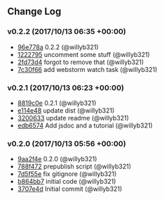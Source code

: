 ## Change Log

### v0.2.2 (2017/10/13 06:35 +00:00)
- [96e778a](https://github.com/willyb321/ed-logwatcher/commit/96e778abf4bfb20461b4d6dce696eab8673acef9) 0.2.2 (@willyb321)
- [1222795](https://github.com/willyb321/ed-logwatcher/commit/1222795f580b1e1e3873a2e1b26fe0dbe50b1be3) uncomment some stuff (@willyb321)
- [2fd73d4](https://github.com/willyb321/ed-logwatcher/commit/2fd73d44422e418bebbbf22f3d2fa433fbb809e0) forgot to remove that (@willyb321)
- [7c30f66](https://github.com/willyb321/ed-logwatcher/commit/7c30f66a0173bdb8c8ac0d0ae5be804d38b91d6a) add webstorm watch task (@willyb321)

### v0.2.1 (2017/10/13 06:23 +00:00)
- [8819c0e](https://github.com/willyb321/ed-logwatcher/commit/8819c0e1c03a5cb8c8ef3a140448ec8806f33124) 0.2.1 (@willyb321)
- [e114e48](https://github.com/willyb321/ed-logwatcher/commit/e114e487d778b8d9a569e28bb480265b1c141958) update dist (@willyb321)
- [3200633](https://github.com/willyb321/ed-logwatcher/commit/3200633919a56af82fff42df05feb90dddd29788) update readme (@willyb321)
- [edb6574](https://github.com/willyb321/ed-logwatcher/commit/edb6574de92f7394730fec6b347281569f7c438e) Add jsdoc and a tutorial (@willyb321)

### v0.2.0 (2017/10/13 05:56 +00:00)
- [9aa2f4e](https://github.com/willyb321/ed-logwatcher/commit/9aa2f4edb05ad69a2744a7905b397cdb8f9abeff) 0.2.0 (@willyb321)
- [788f472](https://github.com/willyb321/ed-logwatcher/commit/788f472b63c1fe8a61a632791903fa4bb07a647f) prepublish script (@willyb321)
- [7d5f55e](https://github.com/willyb321/ed-logwatcher/commit/7d5f55ed17fb87970a7730dc16fe68250afaae8d) fix gitignore (@willyb321)
- [b864bb7](https://github.com/willyb321/ed-logwatcher/commit/b864bb7ca376188415494caaed8334e0664ead37) initial code (@willyb321)
- [3707e4d](https://github.com/willyb321/ed-logwatcher/commit/3707e4d1bde9f8e7e41f3189f33f9341439cdbe6) Initial commit (@willyb321)